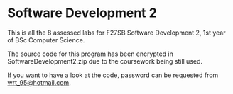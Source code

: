 # Software Development 2

This is all the 8 assessed labs for F27SB Software Development 2, 1st year of BSc Computer Science. 

The source code for this program has been encrypted in SoftwareDevelopment2.zip due to the coursework being still used. 

If you want to have a look at the code, password can be requested from wrt_95@hotmail.com.
